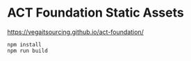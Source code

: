 # ACT Foundation Static Assets

https://vegaitsourcing.github.io/act-foundation/

```
npm install
npm run build
```
